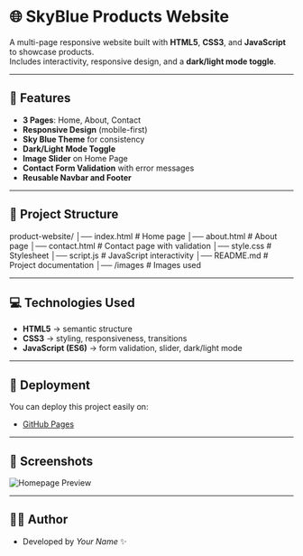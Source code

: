 # 🌐 SkyBlue Products Website

A multi-page responsive website built with **HTML5**, **CSS3**, and **JavaScript** to showcase products.  
Includes interactivity, responsive design, and a **dark/light mode toggle**.

---

## 🚀 Features

- **3 Pages**: Home, About, Contact
- **Responsive Design** (mobile-first)
- **Sky Blue Theme** for consistency
- **Dark/Light Mode Toggle**
- **Image Slider** on Home Page
- **Contact Form Validation** with error messages
- **Reusable Navbar and Footer**

---

## 📂 Project Structure

product-website/
│── index.html # Home page
│── about.html # About page
│── contact.html # Contact page with validation
│── style.css # Stylesheet
│── script.js # JavaScript interactivity
│── README.md # Project documentation
│── /images # Images used

---

## 💻 Technologies Used

- **HTML5** → semantic structure
- **CSS3** → styling, responsiveness, transitions
- **JavaScript (ES6)** → form validation, slider, dark/light mode

---

## 🔧 Deployment

You can deploy this project easily on:

- [GitHub Pages](https://paul-siameto.github.io/plp-webtechnologies-classroom-july2025-july-2025-final-project-and-deployment/)

---

## 📸 Screenshots

![Homepage Preview](images/product1.jpg)

---

## 👨‍💻 Author

- Developed by *Your Name* ✨
